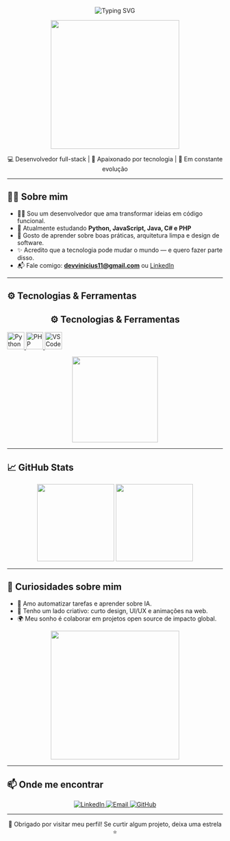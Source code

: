 
<p align="center">
  <img src="https://readme-typing-svg.herokuapp.com?font=Fira+Code&pause=1000&color=00F7FF&center=true&vCenter=true&width=435&lines=👋+Olá%2C+eu+sou+o+Vinícius!" alt="Typing SVG" />
</p>


<p align="center">
  <img src="https://media.giphy.com/media/qgQUggAC3Pfv687qPC/giphy.gif" width="300" />
</p>

<p align="center">
  💻 Desenvolvedor full-stack | 🚀 Apaixonado por tecnologia | 🎯 Em constante evolução
</p>

---

## 🧑‍💻 Sobre mim

- 👨‍💻 Sou um desenvolvedor que ama transformar ideias em código funcional.
- 🌱 Atualmente estudando **Python, JavaScript, Java, C# e PHP**
- 🧠 Gosto de aprender sobre boas práticas, arquitetura limpa e design de software.
- ✨ Acredito que a tecnologia pode mudar o mundo — e quero fazer parte disso.
- 📬 Fale comigo: **devvinicius11@gmail.com** ou [LinkedIn](https://www.linkedin.com/in/vinicius-silva-054005360/)

---

## ⚙️ Tecnologias & Ferramentas

  <h2 align="center">⚙️ Tecnologias & Ferramentas</h2>
  
  <a href="https://www.python.org/" target="_blank" title="Python">
    <img src="https://skillicons.dev/icons?i=python" alt="Python" height="40" />
  </a>
  <a href="https://www.php.net/" target="_blank" title="PHP">
    <img src="https://skillicons.dev/icons?i=php" alt="PHP" height="40" />
  </a>
  <a href="https://code.visualstudio.com/" target="_blank" title="VS Code">
    <img src="https://skillicons.dev/icons?i=vscode" alt="VS Code" height="40" />
  </a>
</p>

<p align="center">
  <img src="https://media.giphy.com/media/iIqmM5tTjmpOB9mpbn/giphy.gif" width="200" />
</p>


---

## 📈 GitHub Stats

<p align="center">
  <img src="https://github-readme-stats.vercel.app/api?username=vinicius-ss&show_icons=true&theme=radical" height="180" />
  <img src="https://github-readme-stats.vercel.app/api/top-langs/?username=vinicius-ss&layout=compact&theme=radical" height="180" />
</p>

---

## 🧠 Curiosidades sobre mim

- 🤖 Amo automatizar tarefas e aprender sobre IA.
- 🎨 Tenho um lado criativo: curto design, UI/UX e animações na web.
- 🌍 Meu sonho é colaborar em projetos open source de impacto global.

<p align="center">
  <img src="https://media.giphy.com/media/26tn33aiTi1jkl6H6/giphy.gif" width="300" />
</p>

---

## 📫 Onde me encontrar

<p align="center">
  <a href="https://www.linkedin.com/in/vinicius-silva-054005360/" target="_blank">
    <img alt="LinkedIn" src="https://img.shields.io/badge/-LinkedIn-0A66C2?style=for-the-badge&logo=linkedin&logoColor=white"/>
  </a>
  <a href="mailto:devvinicius11@gmail.com">
    <img alt="Email" src="https://img.shields.io/badge/-Email-D14836?style=for-the-badge&logo=gmail&logoColor=white"/>
  </a>
  <a href="https://github.com/vinicius-ss">
    <img alt="GitHub" src="https://img.shields.io/badge/-GitHub-181717?style=for-the-badge&logo=github&logoColor=white"/>
  </a>
</p>

---

<p align="center">
  🌟 Obrigado por visitar meu perfil! Se curtir algum projeto, deixa uma estrela ⭐
</p>

